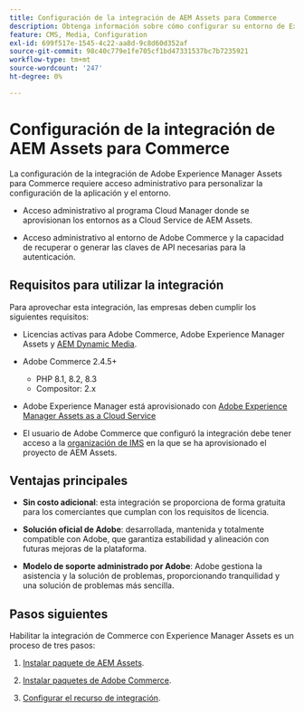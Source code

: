 ```yaml
---
title: Configuración de la integración de AEM Assets para Commerce
description: Obtenga información sobre cómo configurar su entorno de Experience Manager Assets para administrar los recursos de Commerce de su tienda.
feature: CMS, Media, Configuration
exl-id: 699f517e-1545-4c22-aa8d-9c8d60d352af
source-git-commit: 98c40c779e1fe705cf1bd47331537bc7b7235921
workflow-type: tm+mt
source-wordcount: '247'
ht-degree: 0%

---
```


# Configuración de la integración de AEM Assets para Commerce

La configuración de la integración de Adobe Experience Manager Assets para Commerce requiere acceso administrativo para personalizar la configuración de la aplicación y el entorno.

- Acceso administrativo al programa Cloud Manager donde se aprovisionan los entornos as a Cloud Service de AEM Assets.

- Acceso administrativo al entorno de Adobe Commerce y la capacidad de recuperar o generar las claves de API necesarias para la autenticación.

## Requisitos para utilizar la integración

Para aprovechar esta integración, las empresas deben cumplir los siguientes requisitos:

- Licencias activas para Adobe Commerce, Adobe Experience Manager Assets y [AEM Dynamic Media](https://experienceleague.adobe.com/en/docs/experience-manager-65/content/assets/dynamic/administering-dynamic-media).

- Adobe Commerce 2.4.5+

   - PHP 8.1, 8.2, 8.3
   - Compositor: 2.x

- Adobe Experience Manager está aprovisionado con [Adobe Experience Manager Assets as a Cloud Service](https://experienceleague.adobe.com/es/docs/experience-manager-cloud-service/content/assets/overview)

- El usuario de Adobe Commerce que configuró la integración debe tener acceso a la [organización de IMS](https://experienceleague.adobe.com/en/docs/core-services/interface/administration/organizations#concept_EA8AEE5B02CF46ACBDAD6A8508646255) en la que se ha aprovisionado el proyecto de AEM Assets.

## Ventajas principales

- **Sin costo adicional**: esta integración se proporciona de forma gratuita para los comerciantes que cumplan con los requisitos de licencia.

- **Solución oficial de Adobe**: desarrollada, mantenida y totalmente compatible con Adobe, que garantiza estabilidad y alineación con futuras mejoras de la plataforma.

- **Modelo de soporte administrado por Adobe**: Adobe gestiona la asistencia y la solución de problemas, proporcionando tranquilidad y una solución de problemas más sencilla.

## Pasos siguientes

Habilitar la integración de Commerce con Experience Manager Assets es un proceso de tres pasos:

1. [Instalar paquete de AEM Assets](aem-assets-configure-aem.md).

1. [Instalar paquetes de Adobe Commerce](aem-assets-configure-aem.md).

1. [Configurar el recurso de integración](aem-assets-setup-synchronization.md).

